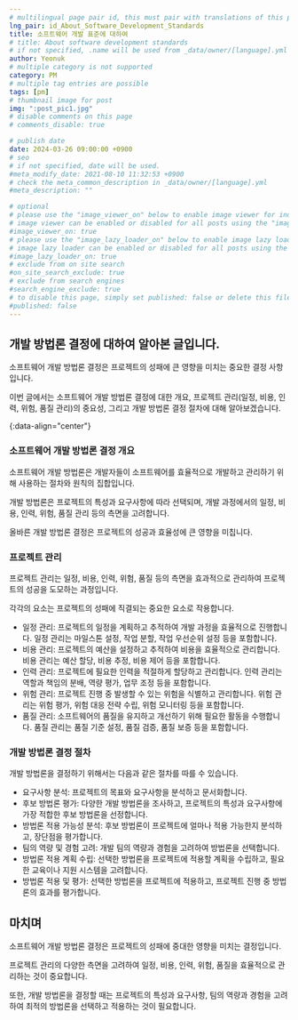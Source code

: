 ```yaml
---
# multilingual page pair id, this must pair with translations of this page. (This name must be unique)
lng_pair: id_About_Software_Development_Standards
title: 소프트웨어 개발 표준에 대하여
# title: About software development standards
# if not specified, .name will be used from _data/owner/[language].yml
author: Yeonuk
# multiple category is not supported
category: PM
# multiple tag entries are possible
tags: [pm]
# thumbnail image for post
img: ":post_pic1.jpg"
# disable comments on this page
# comments_disable: true

# publish date
date: 2024-03-26 09:00:00 +0900
# seo
# if not specified, date will be used.
#meta_modify_date: 2021-08-10 11:32:53 +0900
# check the meta_common_description in _data/owner/[language].yml
#meta_description: ""

# optional
# please use the "image_viewer_on" below to enable image viewer for individual pages or posts (_posts/ or [language]/_posts folders).
# image viewer can be enabled or disabled for all posts using the "image_viewer_posts: true" setting in _data/conf/main.yml.
#image_viewer_on: true
# please use the "image_lazy_loader_on" below to enable image lazy loader for individual pages or posts (_posts/ or [language]/_posts folders).
# image lazy loader can be enabled or disabled for all posts using the "image_lazy_loader_posts: true" setting in _data/conf/main.yml.
#image_lazy_loader_on: true
# exclude from on site search
#on_site_search_exclude: true
# exclude from search engines
#search_engine_exclude: true
# to disable this page, simply set published: false or delete this file
#published: false
---
```


<!-- outline-start -->

## 개발 방법론 결정에 대하여 알아본 글입니다.

소프트웨어 개발 방법론 결정은 프로젝트의 성패에 큰 영향을 미치는 중요한 결정 사항입니다.

이번 글에서는 소프트웨어 개발 방법론 결정에 대한 개요, 프로젝트 관리(일정, 비용, 인력, 위험, 품질 관리)의 중요성, 그리고 개발 방법론 결정 절차에 대해 알아보겠습니다.

{:data-align="center"}

<!-- outline-end -->

### 소프트웨어 개발 방법론 결정 개요

소프트웨어 개발 방법론은 개발자들이 소프트웨어를 효율적으로 개발하고 관리하기 위해 사용하는 절차와 원칙의 집합입니다.

개발 방법론은 프로젝트의 특성과 요구사항에 따라 선택되며, 개발 과정에서의 일정, 비용, 인력, 위험, 품질 관리 등의 측면을 고려합니다.

올바른 개발 방법론 결정은 프로젝트의 성공과 효율성에 큰 영향을 미칩니다.

### 프로젝트 관리

프로젝트 관리는 일정, 비용, 인력, 위험, 품질 등의 측면을 효과적으로 관리하여 프로젝트의 성공을 도모하는 과정입니다.

각각의 요소는 프로젝트의 성패에 직결되는 중요한 요소로 작용합니다.

- 일정 관리: 프로젝트의 일정을 계획하고 추적하여 개발 과정을 효율적으로 진행합니다. 일정 관리는 마일스톤 설정, 작업 분할, 작업 우선순위 설정 등을 포함합니다.
- 비용 관리: 프로젝트의 예산을 설정하고 추적하여 비용을 효율적으로 관리합니다. 비용 관리는 예산 할당, 비용 추정, 비용 제어 등을 포함합니다.
- 인력 관리: 프로젝트에 필요한 인력을 적절하게 할당하고 관리합니다. 인력 관리는 역할과 책임의 분배, 역량 평가, 업무 조정 등을 포함합니다.
- 위험 관리: 프로젝트 진행 중 발생할 수 있는 위험을 식별하고 관리합니다. 위험 관리는 위험 평가, 위험 대응 전략 수립, 위험 모니터링 등을 포함합니다.
- 품질 관리: 소프트웨어의 품질을 유지하고 개선하기 위해 필요한 활동을 수행합니다. 품질 관리는 품질 기준 설정, 품질 검증, 품질 보증 등을 포함합니다.

### 개발 방법론 결정 절차

개발 방법론을 결정하기 위해서는 다음과 같은 절차를 따를 수 있습니다.

- 요구사항 분석: 프로젝트의 목표와 요구사항을 분석하고 문서화합니다.
- 후보 방법론 평가: 다양한 개발 방법론을 조사하고, 프로젝트의 특성과 요구사항에 가장 적합한 후보 방법론을 선정합니다.
- 방법론 적용 가능성 분석: 후보 방법론이 프로젝트에 얼마나 적용 가능한지 분석하고, 장단점을 평가합니다.
- 팀의 역량 및 경험 고려: 개발 팀의 역량과 경험을 고려하여 방법론을 선택합니다.
- 방법론 적용 계획 수립: 선택한 방법론을 프로젝트에 적용할 계획을 수립하고, 필요한 교육이나 지원 시스템을 고려합니다.
- 방법론 적용 및 평가: 선택한 방법론을 프로젝트에 적용하고, 프로젝트 진행 중 방법론의 효과를 평가합니다.

## 마치며

소프트웨어 개발 방법론 결정은 프로젝트의 성패에 중대한 영향을 미치는 결정입니다.

프로젝트 관리의 다양한 측면을 고려하여 일정, 비용, 인력, 위험, 품질을 효율적으로 관리하는 것이 중요합니다.

또한, 개발 방법론을 결정할 때는 프로젝트의 특성과 요구사항, 팀의 역량과 경험을 고려하여 최적의 방법론을 선택하고 적용하는 것이 필요합니다.
